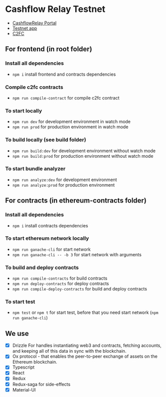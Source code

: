 # Cashflow Relay Testnet

- [CashflowRelay Portal](https://www.cashflowrelay.com/)
- [Testnet app](https://testnet.cashflowrelay.com/)
- [C2FC](https://github.com/akropolisio/c2fc-specs)

## For frontend (in root folder)
### Install all dependencies
- ```npm i``` install frontend and contracts dependencies

### Compile c2fc contracts
- ```npm run compile-contract``` for compile c2fc contract

### To start locally
- ```npm run dev``` for development environment in watch mode
- ```npm run prod``` for production environment in watch mode

### To build locally (see build folder)
- ```npm run build:dev``` for development environment without watch mode
- ```npm run build:prod``` for production environment without watch mode

### To start bundle analyzer
- ```npm run analyze:dev``` for development environment
- ```npm run analyze:prod``` for production environment

## For contracts (in ethereum-contracts folder)
### Install all dependencies
- ```npm i``` install contracts dependencies

### To start ethereum network locally
- ```npm run ganache-cli``` for start network
- ```npm run ganache-cli -- -b 3``` for start network with arguments

### To build and deploy contracts
- ```npm run compile-contracts``` for build contracts
- ```npm run deploy-contracts``` for deploy contracts
- ```npm run compile-deploy-contracts``` for build and deploy contracts

### To start test
- ```npm test``` or ```npm t``` for start test, before that you need start network (```npm run ganache-cli```)

## We use
- [x] Drizzle For handles instantiating web3 and contracts, fetching accounts, and keeping all of this data in sync with the blockchain.
- [x] Ox protocol - that enables the peer-to-peer exchange of assets on the Ethereum blockchain.
- [x] Typescript
- [x] React
- [x] Redux
- [x] Redux-saga for side-effects
- [x] Material-UI
